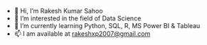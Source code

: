 - 👋 Hi, I’m Rakesh Kumar Sahoo
- 👀 I’m interested in the field of Data Science
- 🌱 I’m currently learning Python, SQL, R, MS Power BI & Tableau 
- 📫 I am available at rakeshxp2007@gmail.com
<!---
rakeshxp2007/rakeshxp2007 is a ✨ special ✨ repository because its `README.md` (this file) appears on your GitHub profile.
You can click the Preview link to take a look at your changes.
--->
